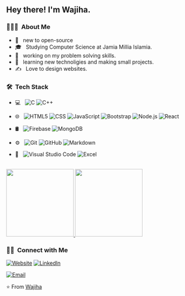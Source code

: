 

<h2> Hey there! I'm Wajiha.</h2>

<h3> 👨🏻‍💻 &nbsp;About Me </h3>

- 🤔 &nbsp; new to open-source
- 🎓 &nbsp; Studying Computer Science  at Jamia Millia Islamia.
- 💼 &nbsp; working on my problem solving skills.
- 🌱 &nbsp;  learning new technoligies and making small projects.
- ✍️ &nbsp; Love to design websites.

<h3> 🛠 &nbsp;Tech Stack</h3>

- 💻 &nbsp;
  ![C](https://img.shields.io/badge/-C-333333?style=flat&logo=c)
  ![C++](https://img.shields.io/badge/-C++-333333?style=flat&logo=c++&logoColor=007396)

- 🌐 &nbsp;
  ![HTML5](https://img.shields.io/badge/-HTML5-333333?style=flat&logo=HTML5)
  ![CSS](https://img.shields.io/badge/-CSS-333333?style=flat&logo=CSS3&logoColor=1572B6)
  ![JavaScript](https://img.shields.io/badge/-JavaScript-333333?style=flat&logo=javascript)
  ![Bootstrap](https://img.shields.io/badge/-Bootstrap-333333?style=flat&logo=bootstrap&logoColor=563D7C)
  ![Node.js](https://img.shields.io/badge/-Node.js-333333?style=flat&logo=node.js)
  ![React](https://img.shields.io/badge/-React-333333?style=flat&logo=react)
- 🛢 &nbsp;
  ![Firebase](https://img.shields.io/badge/-Firebase-333333?style=flat&logo=mysql)
  ![MongoDB](https://img.shields.io/badge/-MongoDB-333333?style=flat&logo=mongodb)
- ⚙️ &nbsp;
  ![Git](https://img.shields.io/badge/-Git-333333?style=flat&logo=git)
  ![GitHub](https://img.shields.io/badge/-GitHub-333333?style=flat&logo=github)
  ![Markdown](https://img.shields.io/badge/-Markdown-333333?style=flat&logo=markdown)
- 🔧 &nbsp;
  ![Visual Studio Code](https://img.shields.io/badge/-Visual%20Studio%20Code-333333?style=flat&logo=visual-studio-code&logoColor=007ACC)
  ![Excel](https://img.shields.io/badge/-Excel-333333?style=flat&logo=rstudio)
  
<br/>

<a href="https://github.com/WajihaFatim">
  <img height="180em" src="https://github-readme-stats.vercel.app/api?username=WajihaFatim&theme=buefy&show_icons=true" />
  <img height="180em" src="https://github-readme-stats.vercel.app/api/top-langs/?username=WajihaFatim&theme=buefy&layout=compact" />
</a>

<br/>

<h3> 🤝🏻 &nbsp;Connect with Me </h3>

<p align="left">
<a href="https://wajihafatim.github.io/Portfolio/"><img alt="Website" src="https://img.shields.io/badge/Website-https://wajihafatim.github.io/Portfolio/-blue?style=flat-square&logo=google-chrome"></a>
<a href="https://www.linkedin.com/in/wajiha-fatima-8a0a60219"><img alt="LinkedIn" src="https://img.shields.io/badge/LinkedIn-Wajiha%20Fatima%20-blue?style=flat-square&logo=linkedin"></a>

<a href="mailto:wajihafatima20032gmail.com"><img alt="Email" src="https://img.shields.io/badge/Email-wajihafatima2003@gmail.com-blue?style=flat-square&logo=gmail"></a>
</p>

⭐️ From [Wajiha](https://github.com/WajihaFatim)
